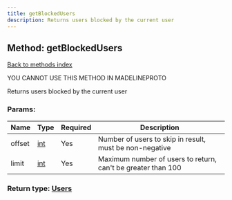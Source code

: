 ```yaml
---
title: getBlockedUsers
description: Returns users blocked by the current user
---
```

## Method: getBlockedUsers  
[Back to methods index](index.md)


YOU CANNOT USE THIS METHOD IN MADELINEPROTO


Returns users blocked by the current user

### Params:

| Name     |    Type       | Required | Description |
|----------|---------------|----------|-------------|
|offset|[int](../types/int.md) | Yes|Number of users to skip in result, must be non-negative|
|limit|[int](../types/int.md) | Yes|Maximum number of users to return, can't be greater than 100|


### Return type: [Users](../types/Users.md)

